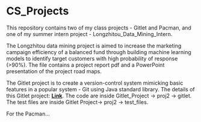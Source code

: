 # CS_Projects
This repository contains two of my class projects - Gitlet and Pacman, and one of my summer intern project - Longzhitou_Data_Mining_Intern.

The Longzhitou data mining project is aimed to increase the marketing campaign efficiency of a balanced fund through building machine learning models to identify target customers with high probability of response (>90%). The file contains a project report pdf and a PowerPoint presentation of the project road maps. 



The Gitlet project is to create a version-control system mimicking basic features in a popular system - Git using Java standard library.
The details of this Gitlet project: [**Link**](https://cs61bl.org/su22/projects/gitlet/).
The code are inside Gitlet_Project -> proj2 -> gitlet. The test files are inside Gitlet Project-> proj2 -> test_files.  

For the Pacman...
